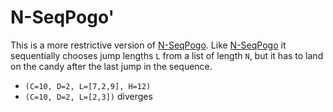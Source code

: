 # N-SeqPogo'

This is a more restrictive version of [N-SeqPogo](N-SeqPogo.md). Like [N-SeqPogo](N-SeqPogo.md) it sequentially chooses jump lengths `L` from a list of length `N`, but it has to land on the candy after the last jump in the sequence.

* `(C=10, D=2, L=[7,2,9], H=12)`
* `(C=10, D=2, L=[2,3])` diverges
